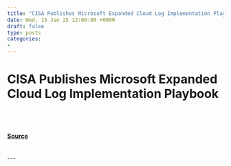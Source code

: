 ```yaml
---
title: "CISA Publishes Microsoft Expanded Cloud Log Implementation Playbook"
date: Wed, 15 Jan 25 12:00:00 +0000
draft: false
type: posts
categories: 
- 
---
```

# CISA Publishes Microsoft Expanded Cloud Log Implementation Playbook

<br/>

<br/>


#### [Source](https://www.cisa.gov/news-events/news/cisa-publishes-microsoft-expanded-cloud-log-implementation-playbook)

<br/>
---
